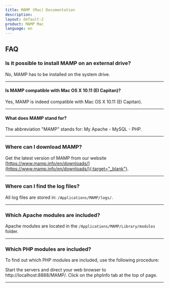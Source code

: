 ```yaml
---
title: MAMP (Mac) Documentation
description: 
layout: default-2
product: MAMP Mac
language: en
---
```


## FAQ

### Is it possible to install MAMP on an external drive?

No, MAMP has to be installed on the system drive.

---

#### Is MAMP compatible with Mac OS X 10.11 (El Capitan)?

Yes, MAMP is indeed compatible with Mac OS X 10.11 (El Capitan).

---

#### What does MAMP stand for?

The abbreviation "MAMP" stands for: My Apache - MySQL - PHP.

---

### Where can I download MAMP?

Get the latest version of MAMP from our website [https://www.mamp.info/en/downloads/](https://www.mamp.info/en/downloads/){:target="_blank"}.

---

### Where can I find the log files?

All log files are stored in: `/Applications/MAMP/logs/`.

---

### Which Apache modules are included?

Apache modules are located in the `/Applications/MAMP/Library/modules` folder.

---

### Which PHP modules are included?

To find out which PHP modules are included, use the following procedure:

Start the servers and direct your web browser to http://localhost:8888/MAMP/.
Click on the phpInfo tab at the top of page.

---
